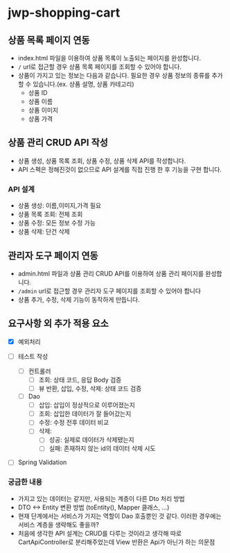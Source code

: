 # jwp-shopping-cart

## 상품 목록 페이지 연동
- index.html 파일을 이용하여 상품 목록이 노출되는 페이지를 완성합니다. 
- `/` url로 접근할 경우 상품 목록 페이지를 조회할 수 있어야 합니다.
- 상품이 가지고 있는 정보는 다음과 같습니다. 필요한 경우 상품 정보의 종류를 추가할 수 있습니다.(ex. 상품 설명, 상품 카테고리)
  - 상품 ID
  - 상품 이름
  - 상품 이미지
  - 상품 가격

## 상품 관리 CRUD API 작성
- 상품 생성, 상품 목록 조회, 상품 수정, 상품 삭제 API를 작성합니다. 
- API 스펙은 정해진것이 없으므로 API 설계를 직접 진행 한 후 기능을 구현 합니다.

### API 설계
- 상품 생성: 이름,이미지,가격 필요
- 상품 목록 조회: 전체 조회
- 상품 수정: 모든 정보 수정 가능
- 상품 삭제: 단건 삭제

## 관리자 도구 페이지 연동
- admin.html 파일과 상품 관리 CRUD API를 이용하여 상품 관리 페이지를 완성합니다.
- `/admin` url로 접근할 경우 관리자 도구 페이지를 조회할 수 있어야 합니다
- 상품 추가, 수정, 삭제 기능이 동작하게 만듭니다.

## 요구사항 외 추가 적용 요소
- [x] 예외처리
- [ ] 테스트 작성
  - [ ] 컨트롤러
    - [ ] 조회: 상태 코드, 응답 Body 검증
    - [ ] 뷰 반환, 삽입, 수정, 삭제: 상태 코드 검증
  - [ ] Dao
    - [ ] 삽입: 삽입이 정상적으로 이루어졌는지
    - [ ] 조회: 삽입한 데이터가 잘 들어갔는지
    - [ ] 수정: 수정 전후 데이터 비교
    - [ ] 삭제:
      - [ ] 성공: 실제로 데이터가 삭제됐는지
      - [ ] 실패: 존재하지 않는 id의 데이터 삭제 시도
- [ ] Spring Validation


### 궁금한 내용
- 가지고 있는 데이터는 같지만, 사용되는 계층이 다른 Dto 처리 방법
- DTO <-> Entity 변환 방법 (toEntity(), Mapper 클래스, ...)
- 현재 단계에서는 서비스가 가지는 역할이 Dao 호출뿐인 것 같다. 이러한 경우에는 서비스 계층을 생략해도 좋을까?
- 처음에 생각한 API 설계는 CRUD를 다루는 것이라고 생각해 따로 CartApiController로 분리해주었는데 View 반환은 Api가 아닌가 하는 의문점
